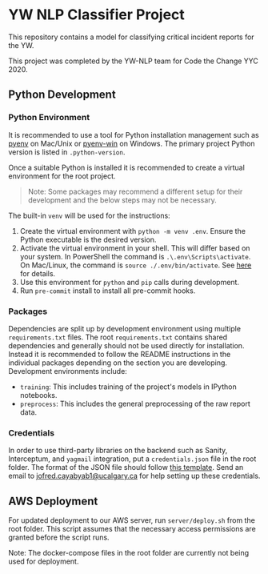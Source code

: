 # YW NLP Classifier Project

This repository contains a model for classifying critical incident reports for the YW.

This project was completed by the YW-NLP team for Code the Change YYC 2020.

## Python Development

### Python Environment

It is recommended to use a tool for Python installation management such as [pyenv](https://github.com/pyenv/pyenv) on Mac/Unix or [pyenv-win](https://github.com/pyenv-win/pyenv-win) on Windows. The primary project Python version is listed in `.python-version`.

Once a suitable Python is installed it is recommended to create a virtual environment for the root project.

> Note: Some packages may recommend a different setup for their development and the below steps may not be necessary.

The built-in `venv` will be used for the instructions:

1. Create the virtual environment with `python -m venv .env`. Ensure the Python executable is the desired version.
2. Activate the virtual environment in your shell. This will differ based on your system. In PowerShell the command is `.\.env\Scripts\activate`. On Mac/Linux, the command is `source ./.env/bin/activate`. See [here](https://docs.python.org/3/library/venv.html#creating-virtual-environments) for details.
3. Use this environment for `python` and `pip` calls during development.
4. Run `pre-commit` install to install all pre-commit hooks.

### Packages

Dependencies are split up by development environment using multiple `requirements.txt` files. The root `requirements.txt` contains shared dependencies and generally should not be used directly for installation. Instead it is recommended to follow the README instructions in the individual packages depending on the section you are developing. Development environments include:

- `training`: This includes training of the project's models in IPython notebooks.
- `preprocess`: This includes the general preprocessing of the raw report data.

### Credentials

In order to use third-party libraries on the backend such as Sanity, Interceptum, and `yagmail` integration, put a `credentials.json` file in the root folder. The format of the JSON file should follow [this template](https://gist.github.com/JCayabyab/93d6a2a010096d4ae6738d492d4624d8). Send an email to [jofred.cayabyab1@ucalgary.ca](mailto:jofred.cayabyab1@ucalgary.ca) for help setting up these credentials.

## AWS Deployment

For updated deployment to our AWS server, run `server/deploy.sh` from the root folder. This script assumes that the necessary access permissions are granted before the script runs.

Note: The docker-compose files in the root folder are currently not being used for deployment.

